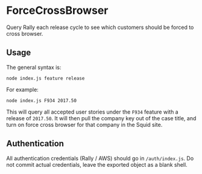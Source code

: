 ﻿# ForceCrossBrowser

Query Rally each release cycle to see which customers should be forced to cross browser.

## Usage

The general syntax is:

`node index.js feature release`

For example:

`node index.js F934 2017.50`

This will query all accepted user stories under the `F934` feature with a release of `2017.50`. It will then pull the company key out of the case title, and turn on force cross browser for that company in the Squid site.

## Authentication

All authentication credentials (Rally / AWS) should go in `/auth/index.js`. Do not commit actual credentials, leave the exported object as a blank shell.